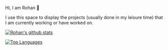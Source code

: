 Hi, I am Rohan 👋

I use this space to display the projects (usually done in my leisure time) that I am currently working or have worked on. 

[![Rohan's github stats](https://github-readme-stats.vercel.app/api?username=rohanrkamath&count_private=true&show_icons=true&theme=onedark)](https://github.com/anuraghazra/github-readme-stats)

[![Top Languages](https://github-readme-stats.vercel.app/api/top-langs/?username=rohanrkamath&layout=compact)](https://github.com/anuraghazra/github-readme-stats)


